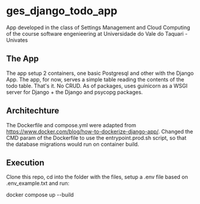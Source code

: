 # ges_django_todo_app
App developed in the class of Settings Management and Cloud Computing of the course software engenieering at Universidade do Vale do Taquari - Univates

## The App
The app setup 2 containers, one basic Postgresql and other with the Django App.
The app, for now, serves a simple table reading the contents of the todo table. That's it. No CRUD.
As of packages, uses guinicorn as a WSGI server for Django + the Django and psycopg packages.

## Architechture
The Dockerfile and compose.yml were adapted from https://www.docker.com/blog/how-to-dockerize-django-app/. Changed the CMD param of the Dockerfile to use the entrypoint.prod.sh script, so that the database migrations would run on container build.


## Execution
Clone this repo, cd into the folder with the files, setup a .env file based on .env_example.txt and run:

docker compose up --build